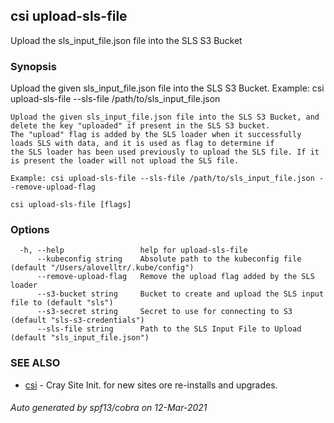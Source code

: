 ## csi upload-sls-file

Upload the sls_input_file.json file into the SLS S3 Bucket

### Synopsis

Upload the given sls_input_file.json file into the SLS S3 Bucket.
	Example: csi upload-sls-file --sls-file /path/to/sls_input_file.json

	Upload the given sls_input_file.json file into the SLS S3 Bucket, and delete the key "uploaded" if present in the SLS S3 bucket.
	The "upload" flag is added by the SLS loader when it successfully loads SLS with data, and it is used as flag to determine if 
	the SLS loader has been used previously to upload the SLS file. If it is present the loader will not upload the SLS file.

	Example: csi upload-sls-file --sls-file /path/to/sls_input_file.json --remove-upload-flag
	

```
csi upload-sls-file [flags]
```

### Options

```
  -h, --help                 help for upload-sls-file
      --kubeconfig string    Absolute path to the kubeconfig file (default "/Users/alovelltr/.kube/config")
      --remove-upload-flag   Remove the upload flag added by the SLS loader
      --s3-bucket string     Bucket to create and upload the SLS input file to (default "sls")
      --s3-secret string     Secret to use for connecting to S3 (default "sls-s3-credentials")
      --sls-file string      Path to the SLS Input File to Upload (default "sls_input_file.json")
```

### SEE ALSO

* [csi](csi.md)	 - Cray Site Init. for new sites ore re-installs and upgrades.

###### Auto generated by spf13/cobra on 12-Mar-2021
